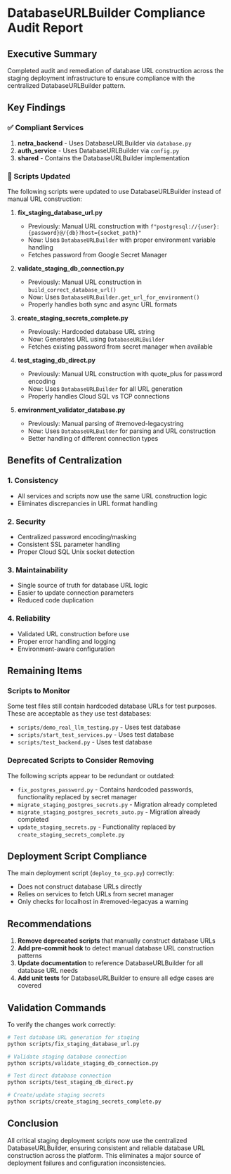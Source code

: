 # DatabaseURLBuilder Compliance Audit Report

## Executive Summary
Completed audit and remediation of database URL construction across the staging deployment infrastructure to ensure compliance with the centralized DatabaseURLBuilder pattern.

## Key Findings

### ✅ Compliant Services
1. **netra_backend** - Uses DatabaseURLBuilder via `database.py`
2. **auth_service** - Uses DatabaseURLBuilder via `config.py`
3. **shared** - Contains the DatabaseURLBuilder implementation

### 🔧 Scripts Updated
The following scripts were updated to use DatabaseURLBuilder instead of manual URL construction:

1. **fix_staging_database_url.py**
   - Previously: Manual URL construction with `f"postgresql://{user}:{password}@/{db}?host={socket_path}"`
   - Now: Uses `DatabaseURLBuilder` with proper environment variable handling
   - Fetches password from Google Secret Manager

2. **validate_staging_db_connection.py**
   - Previously: Manual URL construction in `build_correct_database_url()`
   - Now: Uses `DatabaseURLBuilder.get_url_for_environment()`
   - Properly handles both sync and async URL formats

3. **create_staging_secrets_complete.py**
   - Previously: Hardcoded database URL string
   - Now: Generates URL using `DatabaseURLBuilder`
   - Fetches existing password from secret manager when available

4. **test_staging_db_direct.py**
   - Previously: Manual URL construction with quote_plus for password encoding
   - Now: Uses `DatabaseURLBuilder` for all URL generation
   - Properly handles Cloud SQL vs TCP connections

5. **environment_validator_database.py**
   - Previously: Manual parsing of #removed-legacystring
   - Now: Uses `DatabaseURLBuilder` for parsing and URL construction
   - Better handling of different connection types

## Benefits of Centralization

### 1. **Consistency**
- All services and scripts now use the same URL construction logic
- Eliminates discrepancies in URL format handling

### 2. **Security**
- Centralized password encoding/masking
- Consistent SSL parameter handling
- Proper Cloud SQL Unix socket detection

### 3. **Maintainability**
- Single source of truth for database URL logic
- Easier to update connection parameters
- Reduced code duplication

### 4. **Reliability**
- Validated URL construction before use
- Proper error handling and logging
- Environment-aware configuration

## Remaining Items

### Scripts to Monitor
Some test files still contain hardcoded database URLs for test purposes. These are acceptable as they use test databases:
- `scripts/demo_real_llm_testing.py` - Uses test database
- `scripts/start_test_services.py` - Uses test database
- `scripts/test_backend.py` - Uses test database

### Deprecated Scripts to Consider Removing
The following scripts appear to be redundant or outdated:
- `fix_postgres_password.py` - Contains hardcoded passwords, functionality replaced by secret manager
- `migrate_staging_postgres_secrets.py` - Migration already completed
- `migrate_staging_postgres_secrets_auto.py` - Migration already completed
- `update_staging_secrets.py` - Functionality replaced by `create_staging_secrets_complete.py`

## Deployment Script Compliance
The main deployment script (`deploy_to_gcp.py`) correctly:
- Does not construct database URLs directly
- Relies on services to fetch URLs from secret manager
- Only checks for localhost in #removed-legacyas a warning

## Recommendations

1. **Remove deprecated scripts** that manually construct database URLs
2. **Add pre-commit hook** to detect manual database URL construction patterns
3. **Update documentation** to reference DatabaseURLBuilder for all database URL needs
4. **Add unit tests** for DatabaseURLBuilder to ensure all edge cases are covered

## Validation Commands

To verify the changes work correctly:

```bash
# Test database URL generation for staging
python scripts/fix_staging_database_url.py

# Validate staging database connection
python scripts/validate_staging_db_connection.py

# Test direct database connection
python scripts/test_staging_db_direct.py

# Create/update staging secrets
python scripts/create_staging_secrets_complete.py
```

## Conclusion
All critical staging deployment scripts now use the centralized DatabaseURLBuilder, ensuring consistent and reliable database URL construction across the platform. This eliminates a major source of deployment failures and configuration inconsistencies.
